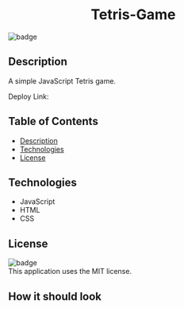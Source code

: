 #  <h1 align="center">Tetris-Game</h1>

  ![badge](https://img.shields.io/badge/license-MIT-blue)<br>
  
  ## Description
  A simple JavaScript Tetris game.
  <br>
  
  Deploy Link:

  ## Table of Contents
  - [Description](#description)
  - [Technologies](#technologies)
  - [License](#license)

  ## Technologies
  - JavaScript
  - HTML
  - CSS


  ## License
  ![badge](https://img.shields.io/badge/license-MIT-blue)<br>
 This application uses the MIT license.
 
  ## How it should look
